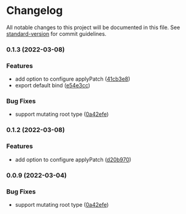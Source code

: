 # Changelog

All notable changes to this project will be documented in this file. See [standard-version](https://github.com/conventional-changelog/standard-version) for commit guidelines.

### 0.1.3 (2022-03-08)


### Features

* add option to configure applyPatch ([41cb3e8](https://github.com/sep2/immer-yjs/commit/41cb3e8dd316bbfd19045aba2590ccb331be523d))
* export default bind ([e54e3cc](https://github.com/sep2/immer-yjs/commit/e54e3cca0a8df6971fbe821be00af3440bcd5b9e))


### Bug Fixes

* support mutating root type ([0a42efe](https://github.com/sep2/immer-yjs/commit/0a42efed8c2249d640d9bbcf4279fe3d555d7560))

### 0.1.2 (2022-03-08)


### Features

* add option to configure applyPatch ([d20b970](https://github.com/sep2/immer-yjs/commit/d20b970c4a75801230b3eb6094d290db62386e6d))

### 0.0.9 (2022-03-04)


### Bug Fixes

* support mutating root type ([0a42efe](https://github.com/sep2/immer-yjs/commit/0a42efed8c2249d640d9bbcf4279fe3d555d7560))
